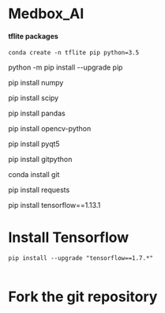 # Medbox_AI

#### tflite packages 
```
conda create -n tflite pip python=3.5
```
python -m pip install --upgrade pip

pip install numpy

pip install scipy

pip install pandas

pip install opencv-python

pip install pyqt5

pip install gitpython

conda install git

pip install requests

pip install tensorflow==1.13.1

# Install Tensorflow



```
pip install --upgrade "tensorflow==1.7.*"


```

# Fork the git repository

